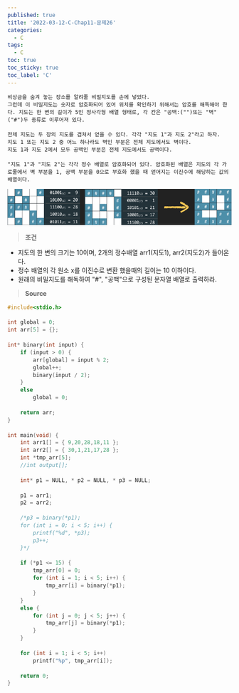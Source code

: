 ```yaml
---
published: true
title: '2022-03-12-C-Chap11-문제26'
categories:
  - C
tags:
  - C
toc: true
toc_sticky: true
toc_label: 'C'
---
```


```
비상금을 숨겨 놓는 장소를 알려줄 비밀지도를 손에 넣었다.
그런데 이 비밀지도는 숫자로 암호화되어 있어 위치를 확인하기 위해서는 암호를 해독해야 한다. 지도는 한 변의 길이가 5인 정사각형 배열 형태로, 각 칸은 "공백:("")또는 "벽"("#")두 종류로 이루어져 있다.

전체 지도는 두 장의 지도를 겹쳐서 얻을 수 있다. 각각 "지도 1"과 지도 2"라고 하자.
지도 1 또는 지도 2 중 어느 하나라도 벽인 부분은 전체 지도에서도 벽이다.
지도 1과 지도 2에서 모두 공백인 부분은 전체 지도에서도 공백이다.

"지도 1"과 "지도 2"는 각각 정수 배열로 암호화되어 있다. 암호화된 배열은 지도의 각 가로줄에서 벽 부분을 1, 공백 부분을 0으로 부호화 했을 때 얻어지는 이진수에 해당하는 값의 배열이다.
```

![image](https://github.com/222SeungHyun/222SeungHyun.github.io/blob/master/_images/%EA%B8%B0%EC%B4%88%ED%94%84%EB%A1%9C%EA%B7%B8%EB%9E%98%EB%B0%8D%2011%EC%9E%A5%20%EC%8B%A4%EC%8A%B5-%EB%AC%B8%EC%A0%9C26.png?raw=true)

> **조건**

- 지도의 한 변의 크기는 10이며, 2개의 정수배열 arr1(지도1), arr2(지도2)가 들어온다.
- 정수 배열의 각 원소 x를 이진수로 변환 했을때의 길이는 10 이하이다.
- 원래의 비밀지도를 해독하여 "#", "공백"으로 구성된 문자열 배열로 출력하라.

> **Source**

```C
#include<stdio.h>

int global = 0;
int arr[5] = {};

int* binary(int input) {
	if (input > 0) {
		arr[global] = input % 2;
		global++;
		binary(input / 2);
	}
	else
		global = 0;

	return arr;
}

int main(void) {
	int arr1[] = { 9,20,28,18,11 };
	int arr2[] = { 30,1,21,17,28 };
	int *tmp_arr[5];
	//int output[];

	int* p1 = NULL, * p2 = NULL, * p3 = NULL;

	p1 = arr1;
	p2 = arr2;

	/*p3 = binary(*p1);
	for (int i = 0; i < 5; i++) {
		printf("%d", *p3);
		p3++;
	}*/

	if (*p1 <= 15) {
		tmp_arr[0] = 0;
		for (int i = 1; i < 5; i++) {
			tmp_arr[i] = binary(*p1);
		}
	}
	else {
		for (int j = 0; j < 5; j++) {
			tmp_arr[j] = binary(*p1);
		}
	}

	for (int i = 1; i < 5; i++)
		printf("%p", tmp_arr[i]);

	return 0;
}
```

